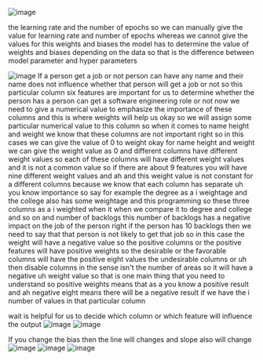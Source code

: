 ![image](https://github.com/user-attachments/assets/72ef1e32-dd5e-45a1-8fdb-6ae14a01ea59)

the learning rate and the number of epochs so we can manually give the value for learning rate and number of epochs whereas we cannot give the values for this weights and biases the model has to determine the value of weights and biases depending on the data so that is the difference between model parameter and hyper parameters

![image](https://github.com/user-attachments/assets/ebb18087-6843-43ac-b4ca-b0263dc4bb40)
If a person get a job or not 
person can have any name and their name does not influence whether that person will get a job or not so this particular column
six features are important for us to determine whether the person has a person can get a software engineering role or not now we need to give a numerical value to emphasize the importance of these columns and this is where weights will help us okay so we will assign some particular numerical value to this column so when it comes to name height and weight we know that these columns are not important right so
in this cases we can give the value of 0 to weight okay for name height and weight we can give the weight value as 0 and different columns have different weight values so each of these columns will have different weight values and it is not a common value so if there are about 9 features you will have nine different weight values and ah and this weight value is not constant for a different columns because we know that each column has separate uh you know importance so say for example the degree as a i weightage and the college
also has some weightage and this programming so these three columns as a i weighted when it when we compare it to degree and college and so on and number of backlogs this number of backlogs has a negative impact on the job of the person right if the person has 10 backlogs then we need to say that that person is not likely to get that job so in this case the weight will have a negative value so the positive columns or the positive features will have positive weights so the desirable or the favorable columns will have the positive
eight values the undesirable columns or uh then disable columns in the sense isn't the number of areas so it will have a negative uh weight value so that is one main thing that you need to understand so positive weights means that as a you know a positive result and ah negative eight means there will be a negative result if we have the i number of values in that particular column

wait is helpful for us to decide which column or which feature will influence the output
![image](https://github.com/user-attachments/assets/fe422c7f-efcc-464c-a503-9536f2948b8d)
![image](https://github.com/user-attachments/assets/b298a0f0-bbeb-4e53-8343-314796057733)

If you change the bias then the line will changes and slope also will change 
![image](https://github.com/user-attachments/assets/7b4c685e-1682-4d1b-b0f1-cb800e54ea60)
![image](https://github.com/user-attachments/assets/76ccf12d-6416-4b44-b57a-3765949b4b54)
![image](https://github.com/user-attachments/assets/d0f78e59-5bfb-4a89-b0a7-8f89b2f19535)
